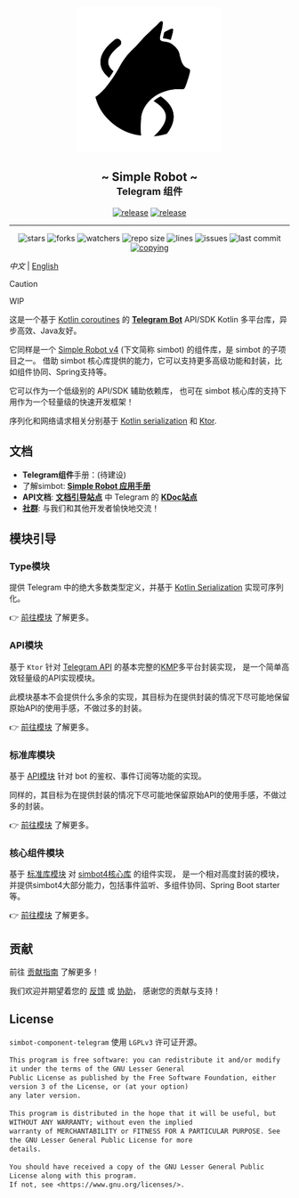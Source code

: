 <!--suppress HtmlDeprecatedAttribute -->
<div align="center">
<picture>
  <source media="(prefers-color-scheme: dark)" srcset=".simbot/logo-dark.svg">
  <source media="(prefers-color-scheme: light)" srcset=".simbot/logo.svg">
  <img alt="simbot logo" src=".simbot/logo.svg" width="260" />
</picture>
<h2>
    ~ Simple Robot ~ <br/> <small>Telegram 组件</small>
</h2>
<a href="https://github.com/simple-robot/simbot-component-telegram/releases/latest"><img alt="release" src="https://img.shields.io/github/v/release/simple-robot/simbot-component-telegram" /></a>
<a href="https://repo1.maven.org/maven2/love/forte/simbot/component/simbot-component-telegram-api/" target="_blank">
  <img alt="release" src="https://img.shields.io/maven-central/v/love.forte.simbot.component/simbot-component-telegram-api" /></a>
   <hr>
   <img alt="stars" src="https://img.shields.io/github/stars/simple-robot/simbot-component-telegram" />
   <img alt="forks" src="https://img.shields.io/github/forks/simple-robot/simbot-component-telegram" />
   <img alt="watchers" src="https://img.shields.io/github/watchers/simple-robot/simbot-component-telegram" />
   <img alt="repo size" src="https://img.shields.io/github/repo-size/simple-robot/simbot-component-telegram" />
   <img alt="lines" src="https://img.shields.io/tokei/lines/github/simple-robot/simbot-component-telegram" />
   <img alt="issues" src="https://img.shields.io/github/issues-closed/simple-robot/simbot-component-telegram?color=green" />
   <img alt="last commit" src="https://img.shields.io/github/last-commit/simple-robot/simbot-component-telegram" />
   <a href="./COPYING"><img alt="copying" src="https://img.shields.io/github/license/simple-robot/simbot-component-telegram" /></a>

</div>

_中文_ | [English](README.md)

> [!caution]
> WIP

这是一个基于 [Kotlin coroutines](https://github.com/Kotlin/kotlinx.coroutines)
的 [**Telegram Bot**][telegram bot doc] API/SDK 
Kotlin 多平台库，异步高效、Java友好。

它同样是一个 [Simple Robot v4][simbot4 gh] (下文简称 simbot)
的组件库，是 simbot 的子项目之一。
借助 simbot 核心库提供的能力，它可以支持更多高级功能和封装，比如组件协同、Spring支持等。

它可以作为一个低级别的 API/SDK 辅助依赖库，
也可在 simbot 核心库的支持下用作为一个轻量级的快速开发框架！ 

序列化和网络请求相关分别基于 [Kotlin serialization](https://github.com/Kotlin/kotlinx.serialization) 
和 [Ktor](https://ktor.io/).

## 文档

- **Telegram组件**手册：(待建设)
- 了解simbot: [**Simple Robot 应用手册**](https://simbot.forte.love)
- **API文档**: [**文档引导站点**](https://docs.simbot.forte.love) 中 Telegram 的 [**KDoc站点**](https://docs.simbot.forte.love/components/telegram)
- [**社群**](https://simbot.forte.love/communities.html): 与我们和其他开发者愉快地交流！

## 模块引导
### Type模块

提供 Telegram 中的绝大多数类型定义，并基于
[Kotlin Serialization](https://github.com/Kotlin/kotlinx.serialization)
实现可序列化。

👉 [前往模块](simbot-component-telegram-type/README_CN.md) 了解更多。

### API模块

基于 `Ktor` 针对 [Telegram API](https://telegram.com/developers/docs/intro) 
的基本完整的[KMP](https://kotlinlang.org/docs/multiplatform.html)多平台封装实现，
是一个简单高效轻量级的API实现模块。

此模块基本不会提供什么多余的实现，其目标为在提供封装的情况下尽可能地保留原始API的使用手感，不做过多的封装。

👉 [前往模块](simbot-component-telegram-api/README_CN.md) 了解更多。

### 标准库模块

基于 [API模块](simbot-component-telegram-api) 针对 bot 的鉴权、事件订阅等功能的实现。

同样的，其目标为在提供封装的情况下尽可能地保留原始API的使用手感，不做过多的封装。

👉 [前往模块](simbot-component-telegram-stdlib) 了解更多。

### 核心组件模块

基于 
[标准库模块](simbot-component-telegram-stdlib) 
对 [simbot4核心库](https://github.com/simple-robot/simpler-robot) 
的组件实现，
是一个相对高度封装的模块，并提供simbot4大部分能力，包括事件监听、多组件协同、Spring Boot starter 等。

👉 [前往模块](simbot-component-telegram-core) 了解更多。

## 贡献

前往 [贡献指南](docs/CONTRIBUTING_CN.md) 了解更多！

我们欢迎并期望着您的
[反馈](https://github.com/simple-robot/simbot-component-telegram/issues)
或
[协助](https://github.com/simple-robot/simbot-component-telegram/pulls)，
感谢您的贡献与支持！

## License

`simbot-component-telegram` 使用 `LGPLv3` 许可证开源。

```
This program is free software: you can redistribute it and/or modify it under the terms of the GNU Lesser General 
Public License as published by the Free Software Foundation, either version 3 of the License, or (at your option) 
any later version.

This program is distributed in the hope that it will be useful, but WITHOUT ANY WARRANTY; without even the implied 
warranty of MERCHANTABILITY or FITNESS FOR A PARTICULAR PURPOSE. See the GNU Lesser General Public License for more 
details.

You should have received a copy of the GNU Lesser General Public License along with this program. 
If not, see <https://www.gnu.org/licenses/>.
```

[simbot4 gh]: https://github.com/simple-robot/simpler-robot/tree/v4-dev
[simbot doc]: https://simbot.forte.love
[telegram bot doc]:https://core.telegram.org/bots/api
[KMP]: https://kotlinlang.org/docs/multiplatform.html
